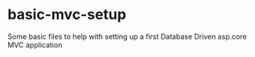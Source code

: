 # basic-mvc-setup
Some basic files to help with setting up a first Database Driven asp.core MVC application

